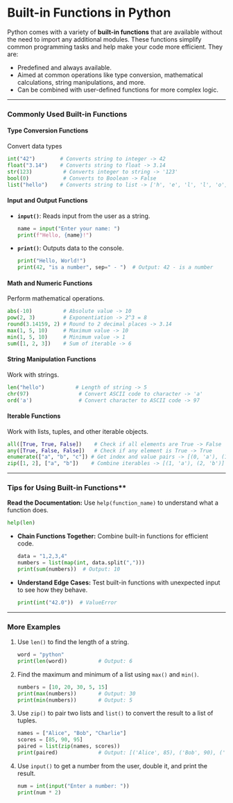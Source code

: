 # Built-in Functions in Python
Python comes with a variety of **built-in functions** that are available without the need to import any additional modules. These functions simplify common programming tasks and help make your code more efficient. They are:
- Predefined and always available.
- Aimed at common operations like type conversion, mathematical calculations, string manipulations, and more.
- Can be combined with user-defined functions for more complex logic.

---

### Commonly Used Built-in Functions

#### Type Conversion Functions
Convert data types

```python
int("42")        # Converts string to integer -> 42
float("3.14")    # Converts string to float -> 3.14
str(123)          # Converts integer to string -> '123'
bool(0)           # Converts to Boolean -> False
list("hello")    # Converts string to list -> ['h', 'e', 'l', 'l', 'o']
```

#### Input and Output Functions
- **`input()`**: Reads input from the user as a string.
  ```python
  name = input("Enter your name: ")
  print(f"Hello, {name}!")
  ```

- **`print()`**: Outputs data to the console.
  ```python
  print("Hello, World!")
  print(42, "is a number", sep=" - ")  # Output: 42 - is a number
  ```

#### Math and Numeric Functions
Perform mathematical operations.

```python
abs(-10)          # Absolute value -> 10
pow(2, 3)         # Exponentiation -> 2^3 = 8
round(3.14159, 2) # Round to 2 decimal places -> 3.14
max(1, 5, 10)     # Maximum value -> 10
min(1, 5, 10)     # Minimum value -> 1
sum([1, 2, 3])    # Sum of iterable -> 6
```

#### String Manipulation Functions
Work with strings.
```python
len("hello")          # Length of string -> 5
chr(97)                # Convert ASCII code to character -> 'a'
ord('a')               # Convert character to ASCII code -> 97
```

#### Iterable Functions
Work with lists, tuples, and other iterable objects.

```python
all([True, True, False])    # Check if all elements are True -> False
any([True, False, False])   # Check if any element is True -> True
enumerate(["a", "b", "c"]) # Get index and value pairs -> [(0, 'a'), (1, 'b'), (2, 'c')]
zip([1, 2], ["a", "b"])    # Combine iterables -> [(1, 'a'), (2, 'b')]
```

---

### Tips for Using Built-in Functions**
**Read the Documentation:** Use `help(function_name)` to understand what a function does.
```python
help(len)
```

- **Chain Functions Together:** Combine built-in functions for efficient code.
  ```python
  data = "1,2,3,4"
  numbers = list(map(int, data.split(",")))
  print(sum(numbers))  # Output: 10
  ```

- **Understand Edge Cases:** Test built-in functions with unexpected input to see how they behave.
  ```python
  print(int("42.0"))  # ValueError
  ```

---

### More Examples
1. Use `len()` to find the length of a string.
   ```python
   word = "python"
   print(len(word))          # Output: 6
   ```

2. Find the maximum and minimum of a list using `max()` and `min()`.
   ```python
   numbers = [10, 20, 30, 5, 15]
   print(max(numbers))       # Output: 30
   print(min(numbers))       # Output: 5
   ```

3. Use `zip()` to pair two lists and `list()` to convert the result to a list of tuples.
   ```python
   names = ["Alice", "Bob", "Charlie"]
   scores = [85, 90, 95]
   paired = list(zip(names, scores))
   print(paired)             # Output: [('Alice', 85), ('Bob', 90), ('Charlie', 95)]
   ```

4. Use `input()` to get a number from the user, double it, and print the result.
   ```python
   num = int(input("Enter a number: "))
   print(num * 2)
   ```

